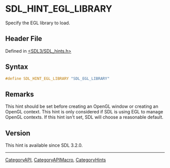 # SDL_HINT_EGL_LIBRARY

Specify the EGL library to load.

## Header File

Defined in [<SDL3/SDL_hints.h>](https://github.com/libsdl-org/SDL/blob/main/include/SDL3/SDL_hints.h)

## Syntax

```c
#define SDL_HINT_EGL_LIBRARY "SDL_EGL_LIBRARY"
```

## Remarks

This hint should be set before creating an OpenGL window or creating an
OpenGL context. This hint is only considered if SDL is using EGL to manage
OpenGL contexts. If this hint isn't set, SDL will choose a reasonable
default.

## Version

This hint is available since SDL 3.2.0.





----
[CategoryAPI](CategoryAPI), [CategoryAPIMacro](CategoryAPIMacro), [CategoryHints](CategoryHints)

